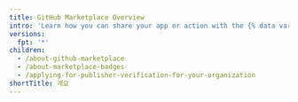 ```yaml
---
title: GitHub Marketplace Overview
intro: 'Learn how you can share your app or action with the {% data variables.product.company_short %} community on {% data variables.product.prodname_marketplace %}.'
versions:
  fpt: '*'
children:
  - /about-github-marketplace
  - /about-marketplace-badges
  - /applying-for-publisher-verification-for-your-organization
shortTitle: 개요
---
```


